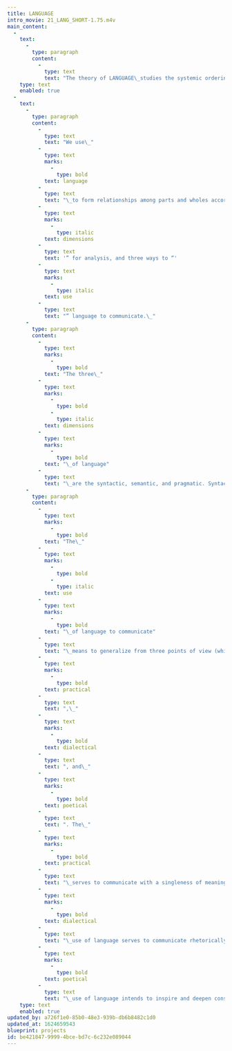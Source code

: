 ```yaml
---
title: LANGUAGE
intro_movie: 21_LANG_SHORT-1.75.m4v
main_content:
  -
    text:
      -
        type: paragraph
        content:
          -
            type: text
            text: "The theory of LANGUAGE\_studies the systemic ordering of relationships to serve communication."
    type: text
    enabled: true
  -
    text:
      -
        type: paragraph
        content:
          -
            type: text
            text: "We use\_"
          -
            type: text
            marks:
              -
                type: bold
            text: language
          -
            type: text
            text: "\_to form relationships among parts and wholes according to a set of rules. While this is also the principle for all “systems,” to use the term “language” changes our point of view to identify how the relational dynamics form meaningful relationships. The linguistic view of language offers three so-called “"
          -
            type: text
            marks:
              -
                type: italic
            text: dimensions
          -
            type: text
            text: '” for analysis, and three ways to “'
          -
            type: text
            marks:
              -
                type: italic
            text: use
          -
            type: text
            text: "” language to communicate.\_"
      -
        type: paragraph
        content:
          -
            type: text
            marks:
              -
                type: bold
            text: "The three\_"
          -
            type: text
            marks:
              -
                type: bold
              -
                type: italic
            text: dimensions
          -
            type: text
            marks:
              -
                type: bold
            text: "\_of language"
          -
            type: text
            text: "\_are the syntactic, semantic, and pragmatic. Syntactics\_represents the formal and structural relations of parts and wholes.\_Semantics\_represents what parts and whole mean to convey ideas.\_Pragmatics\_represents the functional relation of parts and wholes that serve the purpose of communication. These three dimensions have a concentric relationship, with the syntactic being inside, the pragmatic outside, and the semantic in between the two. However, their relations are interdependent, and therefore inseparable except for their analysis and study.\_\_"
      -
        type: paragraph
        content:
          -
            type: text
            marks:
              -
                type: bold
            text: "The\_"
          -
            type: text
            marks:
              -
                type: bold
              -
                type: italic
            text: use
          -
            type: text
            marks:
              -
                type: bold
            text: "\_of language to communicate"
          -
            type: text
            text: "\_means to generalize from three points of view (which I) named: the\_"
          -
            type: text
            marks:
              -
                type: bold
            text: practical
          -
            type: text
            text: ",\_"
          -
            type: text
            marks:
              -
                type: bold
            text: dialectical
          -
            type: text
            text: ", and\_"
          -
            type: text
            marks:
              -
                type: bold
            text: poetical
          -
            type: text
            text: ". The\_"
          -
            type: text
            marks:
              -
                type: bold
            text: practical
          -
            type: text
            text: "\_serves to communicate with a singleness of meaning, characteristic of informational clarity and directness. The"
          -
            type: text
            marks:
              -
                type: bold
            text: dialectical
          -
            type: text
            text: "\_use of language serves to communicate rhetorically, meaning to encourage, council, or persuade, having some ulterior motive typical of advertising, propaganda, and political speeches. The\_"
          -
            type: text
            marks:
              -
                type: bold
            text: poetical
          -
            type: text
            text: "\_use of language intends to inspire and deepen consciousness to expand and broaden understanding.\_These three uses relate in a concentric relationship, starting in the center with the immediate need to represent, and then expands to color information subjectively, or then to objectively stimulate expanded perceptions. As a concentric dynamic this also means the basic need to communicate is present in all three.\_"
    type: text
    enabled: true
updated_by: a726f1e0-85b0-48e3-939b-db6b8482c1d0
updated_at: 1624659543
blueprint: projects
id: be421847-9999-4bce-bd7c-6c232e089044
---
```

